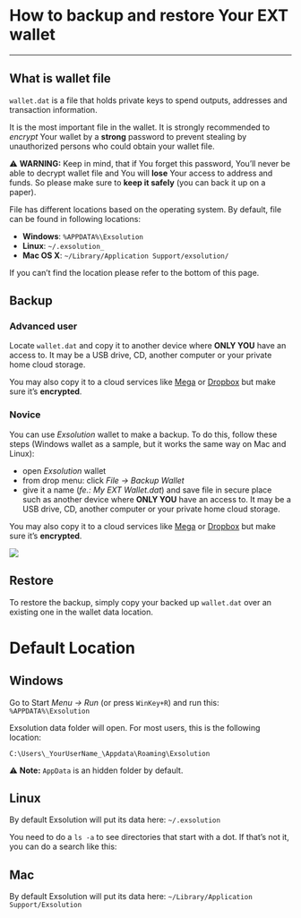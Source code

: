 # How to backup and restore Your EXT wallet
- - - -

## What is wallet file
`wallet.dat` is a file that holds private keys to spend outputs, addresses and transaction information.

It is the most important file in the wallet.
It is strongly recommended to _encrypt_ Your wallet by a **strong** password to prevent stealing by unauthorized persons who could obtain your wallet file.

:warning: **WARNING:** Keep in mind, that if You forget this password, You’ll never be able to decrypt wallet file and You will **lose** Your access to address and funds. So please make sure to **keep it safely** (you can back it up on a paper).

File has different locations based on the operating system. By default, file can be found in following locations:

* **Windows**: `%APPDATA%\Exsolution`
* **Linux**: `~/.exsolution_`
* **Mac OS X**: `~/Library/Application Support/exsolution/`

If you can’t find the location please refer to the bottom of this page.

## Backup
### Advanced user
Locate `wallet.dat` and copy it to another device where **ONLY YOU** have an access to. It may be a USB drive, CD, another computer or your private home cloud storage.

You may also copy it to a cloud services like [Mega](https://mega.nz/#newsignupbXV6dXdhcGF3aUBmaWRlbGl1bTEwLmNvbQK0E71W3DIE) or [Dropbox](https://db.tt/EchqCKWk) but make sure it’s **encrypted**.

### Novice
You can use _Exsolution_ wallet to make a backup. To do this, follow these steps (Windows wallet as a sample, but it works the same way on Mac and Linux):

* open _Exsolution_ wallet
* from drop menu: click _File -> Backup Wallet_
* give it a name (_fe.: My EXT Wallet.dat_) and save file in secure place such as  another device where **ONLY YOU** have an access to. It may be a USB drive, CD, another computer or your private home cloud storage.

You may also copy it to a cloud services like  [Mega](https://mega.nz/#newsignupbXV6dXdhcGF3aUBmaWRlbGl1bTEwLmNvbQK0E71W3DIE) or  [Dropbox](https://db.tt/EchqCKWk)  but make sure it’s **encrypted**.

![](images/wallet_backup.png)

## Restore
To restore the backup, simply copy your backed up `wallet.dat` over an existing one in the wallet data location.


# Default Location
## Windows
Go to Start _Menu -> Run_ (or press `WinKey+R`) and run this:
`%APPDATA%\Exsolution`

Exsolution data folder will open. For most users, this is the following location:

`C:\Users\_YourUserName_\Appdata\Roaming\Exsolution`

:warning: **Note:** `AppData` is an hidden folder by default.

## Linux
By default Exsolution will put its data here:
`~/.exsolution`

You need to do a `ls -a` to see directories that start with a dot.
If that’s not it, you can do a search like this:

## Mac
By default Exsolution will put its data here:
`~/Library/Application Support/Exsolution`
